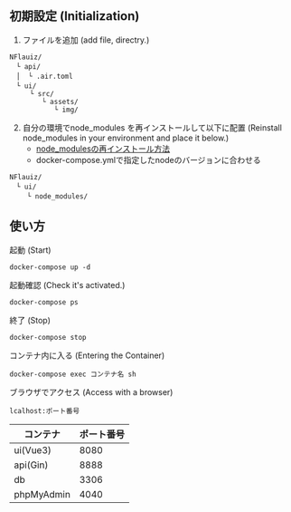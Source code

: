 ## 初期設定 (Initialization)
1. ファイルを追加 (add file, directry.)
```
NFlauiz/
　└ api/
　│  └ .air.toml
　└ ui/
     └ src/
        └ assets/
           └ img/
```

2. 自分の環境でnode_modules を再インストールして以下に配置 (Reinstall node_modules in your environment and place it below.)
    * [node_modulesの再インストール方法](https://zenn.dev/mo_ri_regen/articles/node-modules-article)
    * docker-compose.ymlで指定したnodeのバージョンに合わせる
```
NFlauiz/
　└ ui/
　 　└ node_modules/
```


## 使い方
起動 (Start)
```
docker-compose up -d
```

起動確認 (Check it's activated.)
```
docker-compose ps
```

終了 (Stop)
```
docker-compose stop
```

コンテナ内に入る (Entering the Container)
```
docker-compose exec コンテナ名 sh
```

ブラウザでアクセス (Access with a browser)
```
lcalhost:ポート番号
```
|  コンテナ  |  ポート番号  |
| ---- | ---- |
|  ui(Vue3)  |  8080  |
| api(Gin) | 8888 |
|  db  |  3306  |
|  phpMyAdmin  |  4040  |
